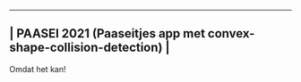 -----------------------------------------------------------------------
| PAASEI 2021 (Paaseitjes app met convex-shape-collision-detection)   |
-----------------------------------------------------------------------

Omdat het kan!



